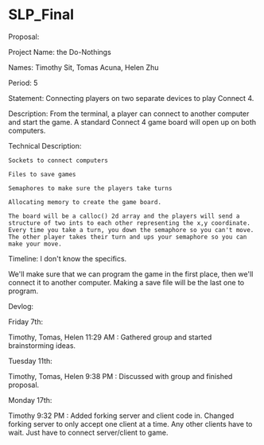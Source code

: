 # SLP_Final

Proposal:

Project Name: the Do-Nothings

Names: Timothy Sit, Tomas Acuna, Helen Zhu

Period: 5

Statement: Connecting players on two separate devices to play Connect 4.

Description: From the terminal, a player can connect to another computer and start the game. A standard Connect 4 game board will open up on both computers.

Technical Description:

	Sockets to connect computers

	Files to save games

	Semaphores to make sure the players take turns

	Allocating memory to create the game board.

	The board will be a calloc() 2d array and the players will send a structure of two ints to each other representing the x,y coordinate. Every time you take a turn, you down the semaphore so you can't move. The other player takes their turn and ups your semaphore so you can make your move.

Timeline: I don't know the specifics.

We'll make sure that we can program the game in the first place, then we'll connect it to another computer. Making a save file will be the last one to program.

Devlog:

Friday 7th:

Timothy, Tomas, Helen 11:29 AM : Gathered group and started brainstorming ideas.

Tuesday 11th:

Timothy, Tomas, Helen 9:38 PM : Discussed with group and finished proposal.

Monday 17th:

Timothy 9:32 PM : Added forking server and client code in. Changed forking server to only accept one client at a time. Any other clients have to wait. Just have to connect server/client to game.
